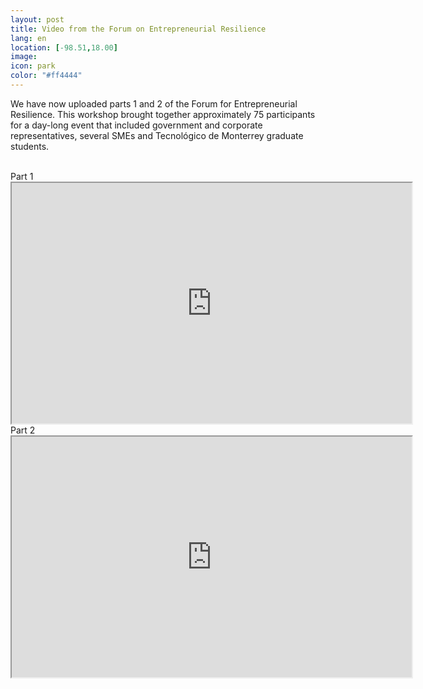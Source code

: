 ```yaml
--- 
layout: post 
title: Video from the Forum on Entrepreneurial Resilience
lang: en
location: [-98.51,18.00]
image: 
icon: park
color: "#ff4444"
--- 
```


<p>

We have now uploaded parts 1 and 2 of the Forum for Entrepreneurial Resilience. This workshop brought together approximately 75 participants for a day-long event that included government and corporate representatives, several SMEs and Tecnológico de Monterrey graduate students. <br><br>
</p>

<p>
Part 1 <br>
<iframe src="https://docs.google.com/a/gain.org/file/d/0B42MbWAm8-_2TEZzTWd0YVpha3M/preview" width="640" height="385"></iframe>
Part 2 <br>
<iframe src="https://docs.google.com/a/gain.org/file/d/0B42MbWAm8-_2ejh0bUREUFBIUFk/preview" width="640" height="385"></iframe>

</p>
